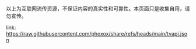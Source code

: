 以上为互联网流传资源，不保证内容的真实性和可靠性。本页面只是收集自用，请勿宣传。

link:
https://raw.githubusercontent.com/phoxox/share/refs/heads/main/tvapi.json
